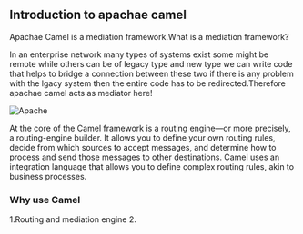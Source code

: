 ## Introduction to apachae camel

Apachae Camel is a mediation framework.What is a mediation framework?

In an enterprise network many types of systems exist some might be remote while others can be of legacy type and new type
we can write code that helps to bridge a connection between these two if there is any problem with the lgacy system then the entire code has to be redirected.Therefore apachae camel acts as mediator here!

![Apache](https://user-images.githubusercontent.com/51193242/79125907-8bbd8b00-7dbc-11ea-99d7-ddbef732c786.png)

At the core of the Camel framework is a routing engine—or more precisely, a routing-engine builder. It allows you to define your own routing rules, decide from which sources to accept messages, and determine how to process and send those messages to other destinations. Camel uses an integration language that allows you to define complex routing rules, akin to business processes. 




### Why use Camel

1.Routing and mediation engine
2.


